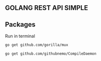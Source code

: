 ## GOLANG REST API SIMPLE

## Packages

Run in terminal 

```bash
go get github.com/gorilla/mux
```

```bash
go get github.com/githubnemo/CompileDaemon
```
